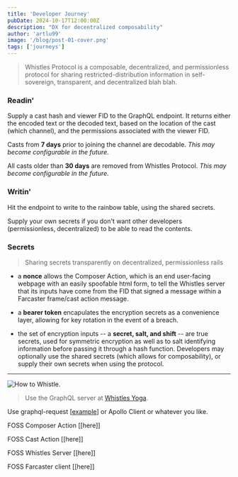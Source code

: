 ```yaml
---
title: 'Developer Journey'
pubDate: 2024-10-17T12:00:00Z
description: "DX for decentralized composability"
author: 'artlu99'
image: '/blog/post-01-cover.png'
tags: ['journeys']
---
```


> Whistles Protocol is a composable, decentralized, and permissionless protocol for sharing restricted-distribution information in self-sovereign, transparent, and decentralized blah blah.

### Readin'

Supply a cast hash and viewer FID to the GraphQL endpoint. It returns either the encoded text or the decoded text, based on the location of the cast (which channel), and the permissions associated with the viewer FID.

Casts from <strong>7 days</strong> prior to joining the channel are decodable. *This may become configurable in the future.*

All casts older than <strong>30 days</strong> are removed from Whistles Protocol. *This may become configurable in the future.*

### Writin'

Hit the endpoint to write to the rainbow table, using the shared secrets.

Supply your own secrets if you don't want other developers (permissionless, decentralized) to be able to read the contents.

### Secrets

> Sharing secrets transparently on decentralized, permissionless rails

- a **nonce** allows the Composer Action, which is an end user-facing webpage with an easily spoofable html form, to tell the Whistles server that its inputs have come from the FID that signed a message within a Farcaster frame/cast action message.

- a **bearer token** encapulates the encryption secrets as a convenience layer, allowing for key rotation in the event of a breach.

- the set of encryption inputs -- a **secret, salt, and shift** -- are true secrets, used for symmetric encryption as well as to salt identifying information before passing it through a hash function. Developers may optionally use the shared secrets (which allows for composability), or supply their own secrets when using the protocol.

---

![How to Whistle.](/blog/post-05.png)

> Use the GraphQL server at [Whistles Yoga](https://yoga-whistles.artlu.workers.dev/graphql).

Use graphql-request [[example](https://github.com/artlu99/keccak-256-composer-action)] or Apollo Client or whatever you like.

FOSS Composer Action [[here]]

FOSS Cast Action [[here]]

FOSS Whistles Server [[here]]

FOSS Farcaster client [[here]]
